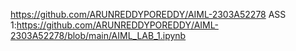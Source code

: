 https://github.com/ARUNREDDYPOREDDY/AIML-2303A52278
ASS 1:https://github.com/ARUNREDDYPOREDDY/AIML-2303A52278/blob/main/AIML_LAB_1.ipynb

